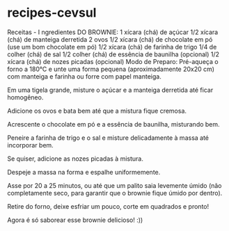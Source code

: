 # recipes-cevsul


Receitas - I ngredientes DO BROWNIE:
1 xícara (chá) de açúcar
1/2 xícara (chá) de manteiga derretida
2 ovos
1/2 xícara (chá) de chocolate em pó (use um bom chocolate em pó)
1/2 xícara (chá) de farinha de trigo
1/4 de colher (chá) de sal
1/2 colher (chá) de essência de baunilha (opcional)
1/2 xícara (chá) de nozes picadas (opcional)
Modo de Preparo:
Pré-aqueça o forno a 180°C e unte uma forma pequena (aproximadamente 20x20 cm) com manteiga e farinha ou forre com papel manteiga.

Em uma tigela grande, misture o açúcar e a manteiga derretida até ficar homogêneo.

Adicione os ovos e bata bem até que a mistura fique cremosa.

Acrescente o chocolate em pó e a essência de baunilha, misturando bem.

Peneire a farinha de trigo e o sal e misture delicadamente à massa até incorporar bem.

Se quiser, adicione as nozes picadas à mistura.

Despeje a massa na forma e espalhe uniformemente.

Asse por 20 a 25 minutos, ou até que um palito saia levemente úmido (não completamente seco, para garantir que o brownie fique úmido por dentro).

Retire do forno, deixe esfriar um pouco, corte em quadrados e pronto!

Agora é só saborear esse brownie delicioso! :))